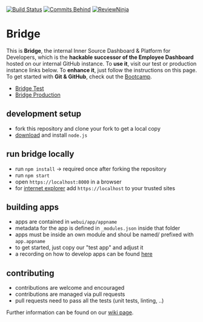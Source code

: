 [![Build Status](https://travis-ci.mo.sap.corp/bridge/bridge.svg?token=KH6hrCs1L1tPTHXVpuXy&branch=master)](https://travis-ci.mo.sap.corp/bridge/bridge)
[![Commits Behind](https://bridge-master.mo.sap.corp/badge/prodstatus.svg)](https://bridge.mo.sap.corp/#/status)
[![ReviewNinja](https://review-ninja.mo.sap.corp/2417/badge)](https://review-ninja.mo.sap.corp/bridge/bridge)


# Bridge

This is **Bridge**, the internal Inner Source Dashboard & Platform for Developers, 
which is the **hackable successor of the Employee Dashboard** hosted on our internal GitHub instance. 
To **use it**, visit our test or production instance links below. 
To **enhance it**, just follow the instructions on this page.
To get started with **Git & GitHub**, check out the [Bootcamp](https://github-bootcamp.mo.sap.corp). 

* [Bridge Test](https://bridge-master.mo.sap.corp)
* [Bridge Production](https://bridge.mo.sap.corp)

## development setup
* fork this repository and clone your fork to get a local copy
* [download](http://nodejs.org/) and install `node.js`

## run bridge locally
* run `npm install` -> required once after forking the repository
* run `npm start`
* open `https://localhost:8000` in a browser
* for [internet explorer](http://thefunniestpictures.com/wp-content/uploads/2013/09/funny-browsers-Internet-Explorer-slow.jpg) add `https://localhost` to your trusted sites

## building apps
* apps are contained in `webui/app/appname`
* metadata for the app is defined in `_modules.json` inside that folder
* apps must be inside an own module and shoul be named/ prefixed with `app.appname`
* to get started, just copy our "test app" and adjust it
* a recording on how to develop apps can be found [here](https://sap.emea.pgiconnect.com/p3ik7dpuqve/)

## contributing
* contributions are welcome and encouraged
* contributions are managed via pull requests
* pull requests need to pass all the tests (unit tests, linting, ..)

Further information can be found on our [wiki page](https://github.wdf.sap.corp/bridge/bridge/wiki).

